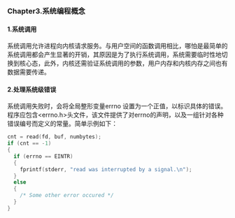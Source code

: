 ### Chapter3.系统编程概念

#### 1.系统调用

系统调用允许进程向内核请求服务。与用户空间的函数调用相比，哪怕是最简单的系统调用都会产生显著的开销，其原因是为了执行系统调用，系统需要临时性地切换到核心态，此外，内核还需验证系统调用的参数，用户内存和内核内存之间也有数据需要传递。

#### 2.处理系统级错误

系统调用失败时，会将全局整形变量errno 设置为一个正值，以标识具体的错误。程序应包含<errno.h>头文件，该文件提供了对errno的声明，以及一组针对各种错误编号而定义的常量。简单示例如下：

```c++
cnt = read(fd, buf, numbytes);
if (cnt == -1)
{
  if (errno == EINTR)
  {
    fprintf(stderr, "read was interrupted by a signal.\n");
  }
  else
  {
    /* Some other error occured */
  }
}
```




